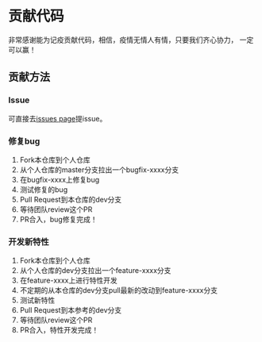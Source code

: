 # 贡献代码
非常感谢能为记疫贡献代码，相信，疫情无情人有情，只要我们齐心协力， 一定可以赢！

## 贡献方法
### Issue
可直接去[issues page](https://gitee.com/kenny_chan/tcb_hackthon_memory/issues)提issue。

### 修复bug
1. Fork本仓库到个人仓库
2. 从个人仓库的master分支拉出一个bugfix-xxxx分支
3. 在bugfix-xxxx上修复bug
4. 测试修复的bug
5. Pull Request到本仓库的dev分支
6. 等待团队review这个PR
7. PR合入，bug修复完成！
### 开发新特性
1. Fork本仓库到个人仓库
2. 从个人仓库的dev分支拉出一个feature-xxxx分支
3. 在feature-xxxx上进行特性开发
4. 不定期的从本仓库的dev分支pull最新的改动到feature-xxxx分支
5. 测试新特性
6. Pull Request到本参考的dev分支
7. 等待团队review这个PR
8. PR合入，特性开发完成！